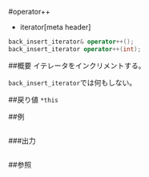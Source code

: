 #operator++
* iterator[meta header]

```cpp
back_insert_iterator& operator++();
back_insert_iterator operator++(int);
```

##概要
イテレータをインクリメントする。

`back_insert_iterator`では何もしない。

##戻り値
`*this`


##例
```cpp
```

###出力
```
```

##参照
